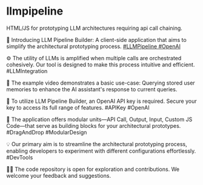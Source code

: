 # llmpipeline
HTML/JS for prototyping LLM architectures requiring api call chaining.
<!DOCTYPE html>
<html>
<head>
 
</head>
<body>

  <div id="tweet1">
    <p>
      🚀 Introducing LLM Pipeline Builder: A client-side application that aims to simplify the architectural prototyping process.
      <a href="[GitHub Link]" target="_blank">#LLMPipeline #OpenAI</a>
    </p>
  </div>

  <div id="tweet1_5">
    <p>
      ⚙️ The utility of LLMs is amplified when multiple calls are orchestrated cohesively. Our tool is designed to make this process intuitive and efficient.
      <span>#LLMIntegration</span>
    </p>
  </div>

  <div id="tweet2">
    <p>
      👀 The example video demonstrates a basic use-case: Querying stored user memories to enhance the AI assistant's response to current queries.
    </p>
  </div>

  <div id="tweet3">
    <p>
      🔐 To utilize LLM Pipeline Builder, an OpenAI API key is required. Secure your key to access its full range of features.
      <span>#APIKey #OpenAI</span>
    </p>
  </div>

  <div id="tweet4">
    <p>
      🧠 The application offers modular units—API Call, Output, Input, Custom JS Code—that serve as building blocks for your architectural prototypes.
      <span>#DragAndDrop #ModularDesign</span>
    </p>
  </div>

  <div id="tweet5">
    <p>
      💡 Our primary aim is to streamline the architectural prototyping process, enabling developers to experiment with different configurations effortlessly.
      <span>#DevTools</span>
    </p>
  </div>

  <div id="tweet6">
    <p>
      👩‍💻 The code repository is open for exploration and contributions. We welcome your feedback and suggestions.
      <a href="[GitHub Link]" target="_blank"></a>
    </p>
  </div>

</body>
</html>
